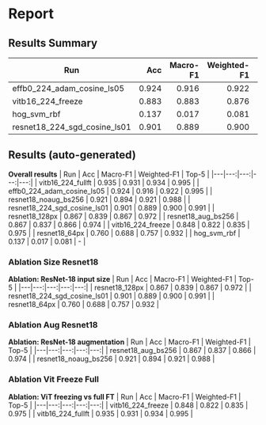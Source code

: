 # Report

## Results Summary

| Run | Acc | Macro-F1 | Weighted-F1 | Top-5 |
|---|---:|---:|---:|---:|
| effb0_224_adam_cosine_ls05 | 0.924 | 0.916 | 0.922 | 0.995 |
| vitb16_224_freeze | 0.883 | 0.883 | 0.876 | 0.982 |
| hog_svm_rbf | 0.137 | 0.017 | 0.081 | - |
| resnet18_224_sgd_cosine_ls01 | 0.901 | 0.889 | 0.900 | 0.991 |

## Results (auto-generated)

**Overall results**
| Run | Acc | Macro-F1 | Weighted-F1 | Top-5 |
|---|---:|---:|---:|---:|
| vitb16_224_fullft | 0.935 | 0.931 | 0.934 | 0.995 |
| effb0_224_adam_cosine_ls05 | 0.924 | 0.916 | 0.922 | 0.995 |
| resnet18_noaug_bs256 | 0.921 | 0.894 | 0.921 | 0.988 |
| resnet18_224_sgd_cosine_ls01 | 0.901 | 0.889 | 0.900 | 0.991 |
| resnet18_128px | 0.867 | 0.839 | 0.867 | 0.972 |
| resnet18_aug_bs256 | 0.867 | 0.837 | 0.866 | 0.974 |
| vitb16_224_freeze | 0.848 | 0.822 | 0.835 | 0.975 |
| resnet18_64px | 0.760 | 0.688 | 0.757 | 0.932 |
| hog_svm_rbf | 0.137 | 0.017 | 0.081 | - |


### Ablation Size Resnet18

**Ablation: ResNet-18 input size**
| Run | Acc | Macro-F1 | Weighted-F1 | Top-5 |
|---|---:|---:|---:|---:|
| resnet18_128px | 0.867 | 0.839 | 0.867 | 0.972 |
| resnet18_224_sgd_cosine_ls01 | 0.901 | 0.889 | 0.900 | 0.991 |
| resnet18_64px | 0.760 | 0.688 | 0.757 | 0.932 |


### Ablation Aug Resnet18

**Ablation: ResNet-18 augmentation**
| Run | Acc | Macro-F1 | Weighted-F1 | Top-5 |
|---|---:|---:|---:|---:|
| resnet18_aug_bs256 | 0.867 | 0.837 | 0.866 | 0.974 |
| resnet18_noaug_bs256 | 0.921 | 0.894 | 0.921 | 0.988 |


### Ablation Vit Freeze Full

**Ablation: ViT freezing vs full FT**
| Run | Acc | Macro-F1 | Weighted-F1 | Top-5 |
|---|---:|---:|---:|---:|
| vitb16_224_freeze | 0.848 | 0.822 | 0.835 | 0.975 |
| vitb16_224_fullft | 0.935 | 0.931 | 0.934 | 0.995 |

